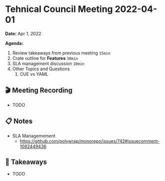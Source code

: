 Tehnical Council Meeting 2022-04-01
===

**Date:** Apr 1, 2022

**Agenda:**
1. Review takeaways from previous meeting `15min`
1. Crate outline for **Features** `30min`
1. SLA management discussion `10min`
1. Other Topics and Questions
   1. CUE vs YAML 


:clapper: Meeting Recording 
---
* TODO

:clipboard: Notes
---
* SLA Managemement
  * https://github.com/polywrap/monorepo/issues/742#issuecomment-1082449436


:closed_book: Takeaways
--
* TODO
